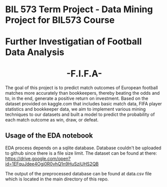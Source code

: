 # <br>BIL 573 Term Project - Data Mining Project for BIL573 Course</br><br>Further Investigatian of Football Data Analysis</br> <div align="center"><br>-F.I.F.A-</br></div>

 The goal of this project is to predict match outcomes of European football matches more accurately than bookkeepers, thereby beating the odds and to, in the end, generate a positive return on investment. Based on the dataset provided on kaggle.com that includes basic match data, FIFA player statistics and bookkeeper data, we aim to implement various mining techniques to our datasets and built a model to predict the probability of each match outcome as win, draw, or defeat. 

## Usage of the EDA notebook

EDA process depends on a sqlite database. Database couldn't be uploaded to github since there is a file size limit. 
The dataset can be found at there: https://drive.google.com/open?id=1EFquJdee4Ogi0R0vhQ1n9HuSziUHS2QB

The output of the preprocessed database can be found at data.csv file which is located in the main directory of this repo.
